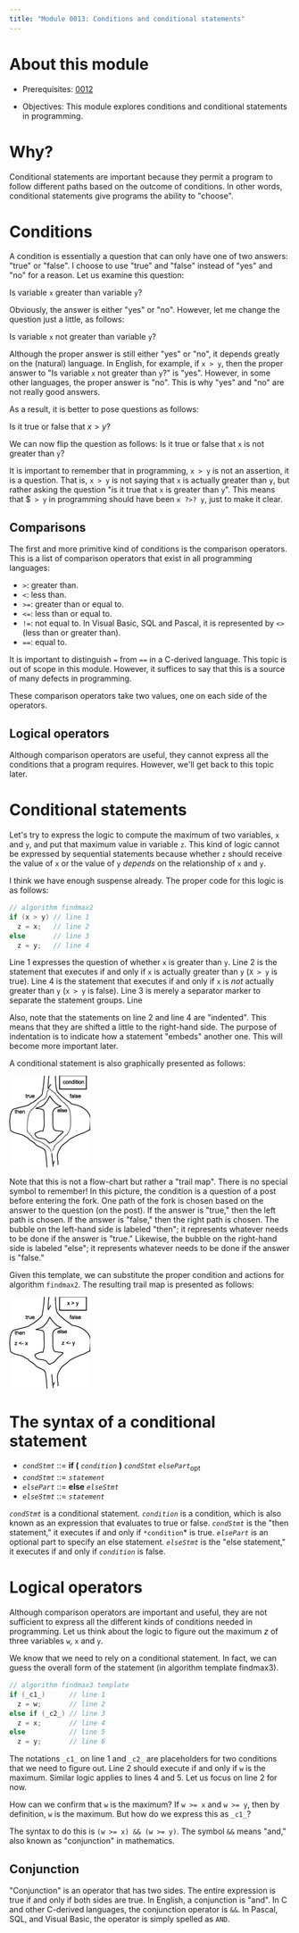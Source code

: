 ```yaml
---
title: "Module 0013: Conditions and conditional statements"
---
```


# About this module

-   Prerequisites: [0012](../0012/mdModule.html)

-   Objectives: This module explores conditions and conditional
    statements in programming.

# Why?

Conditional statements are important because they permit a program to
follow different paths based on the outcome of conditions. In other
words, conditional statements give programs the ability to "choose".

# Conditions

A condition is essentially a question that can only have one of two
answers: "true" or "false". I choose to use "true" and "false" instead
of "yes" and "no" for a reason. Let us examine this question:

Is variable `x` greater than variable `y`?

Obviously, the answer is either "yes" or "no". However, let me change
the question just a little, as follows:

Is variable `x` not greater than variable `y`?

Although the proper answer is still either "yes" or "no", it depends
greatly on the (natural) language. In English, for example, if `x > y`,
then the proper answer to "Is variable `x` not greater than `y`?" is "yes". However, in some other languages, the proper
answer is "no". This is why "yes" and "no" are not really good answers.

As a result, it is better to pose questions as follows:

Is it true or false that $x > y$?

We can now flip the question as follows: Is it true or false that `x` is
not greater than `y`?

It is important to remember that in programming, `x > y` is not an assertion, it is a question. That is, `x > y` is not saying that
`x` is actually greater than `y`, but rather asking the question "is it
true that `x` is greater than `y`". This means that $` > y` in
programming should have been `x ?>? y`, just to make it
clear.

## Comparisons

The first and more primitive kind of conditions is the comparison
operators. This is a list of comparison operators that exist in all
programming languages:

-   `>`: greater than.
-   `<`: less than.
-   `>=`: greater than or equal to. 
-   `<=`: less than or equal to.
-   `!=`: not equal to. In Visual Basic, SQL and Pascal, it is represented by `<>` (less than or greater than).
-   `==`: equal to.

It is important to distinguish `=` from `==` in a C-derived language.
This topic is out of scope in this module. However, it suffices to say
that this is a source of many defects in programming.

These comparison operators take two values, one on each side of the
operators.

## Logical operators

Although comparison operators are useful, they cannot express all the
conditions that a program requires. However, we'll get back to this
topic later.

# Conditional statements

Let's try to express the logic to compute the maximum of two variables,
`x` and `y`, and put that maximum value in variable `z`. This kind of
logic cannot be expressed by sequential statements because whether `z`
should receive the value of `x` or the value of `y` *depends* on the
relationship of `x` and `y`.

I think we have enough suspense already. The proper code for this logic
is as follows:

```c
// algorithm findmax2
if (x > y) // line 1
  z = x;   // line 2
else       // line 3
  z = y;   // line 4
```

Line 1 expresses the question of whether `x` is
greater than `y`. Line
2 is the statement that executes if and
only if `x` is actually greater than `y` (`X > y` is true). Line
4 is the statement that executes if and
only if `x` is *not* actually greater than `y` (`x > y` is false). Line
3 is merely a separator marker to separate the
statement groups. Line

Also, note that the statements on line
2 and line
4 are "indented". This means that they are
shifted a little to the right-hand side. The purpose of indentation is
to indicate how a statement "embeds" another one. This will become more
important later.

A conditional statement is also graphically presented as follows:

![If-then-else template](ifthenelse_template.png) 

Note that this is not a
flow-chart but rather a "trail map". There is no special symbol to
remember! In this picture, the condition is a question of a post before
entering the fork. One path of the fork is chosen based on the answer to
the question (on the post). If the answer is "true," then the left path
is chosen. If the answer is "false," then the right path is chosen. The
bubble on the left-hand side is labeled "then"; it represents whatever
needs to be done if the answer is "true." Likewise, the bubble on the
right-hand side is labeled "else"; it represents whatever needs to be
done if the answer is "false."

Given this template, we can substitute the proper condition and actions
for algorithm `findmax2`. The resulting trail map is presented as follows:

![The pictorial representation of algorithm findmax2](ifthenelse_max2.png)

# The syntax of a conditional statement

* *`condStmt`* ::= **if (** *`condition`* **)** *`condStmt`* *`elsePart`*<sub>opt</sub>
* *`condStmt`* ::= *`statement`*
* *`elsePart`* ::= **else** *`elseStmt`*
* *`elseStmt`* ::= *`statement`*

*`condStmt`* is a conditional statement. *`condition`* is a condition, which is also known as an expression that evaluates to true or false. *`condStmt`* is the "then statement," it executes if and only if `*condition`* is true. *`elsePart`* is an optional part to specify an else statement. *`elseStmt`* is the "else statement," it executes if and only if *`condition`* is false.

# Logical operators

Although comparison operators are important and useful, they are not
sufficient to express all the different kinds of conditions needed in
programming. Let us think about the logic to figure out the maximum $z$
of three variables `w`, `x` and `y`.

We know that we need to rely on a conditional statement. In fact, we can
guess the overall form of the statement (in algorithm template findmax3).

```c
// algorithm findmax3 template
if (_c1_)      // line 1
  z = w;       // line 2
else if (_c2_) // line 3
  z = x;       // line 4
else           // line 5
  z = y;       // line 6
```

The notations `_c1_` on line 1 and `_c2_` are placeholders for two conditions that we need to figure out.
Line 2 should execute if and only if `w` is the maximum. Similar logic
applies to lines 4 and 5. Let us focus on line 2 for now.

How can we confirm that `w` is the maximum? If `w >= x` and `w >= y`,
then by definition, `w` is the maximum. But how do we express this as
`_c1_`?

The syntax to do this is `(w >= x) && (w >= y)`. The symbol `&&` means "and," also known as "conjunction" in mathematics.

## Conjunction

"Conjunction" is an operator that has two sides. The entire
expression is true if and only if both sides are true. In English, a
conjunction is "and". In C and other C-derived languages, the
conjunction operator is `&&`. In Pascal, SQL, and Visual Basic, the
operator is simply spelled as `AND`.

<!--

The four possible combinations are as follows:

-   $({\rm true} \wedge {\rm true})$ is true
-   $({\rm false} \wedge {\rm true})$ is false
-   $({\rm true} \wedge {\rm false})$ is false
-   $({\rm false} \wedge {\rm false})$ is false

## Disjunction

Disjunction is the English word "or". This operator also requires two
sides. The entire disjunction expression is true if and only if at least
one side is true. The mathematical symbol of disjunction is $\vee$ (like
a "V"). In C and other C-drived languages, the disjunction operator is
`||`. In Pascal, SQL and Visual Basic, the operator is simply spelled as
`OR`.

The four possible combinations are as follows:

-   $({\rm true} \vee {\rm true})$ is true

-   $({\rm false} \vee {\rm true})$ is true

-   $({\rm true} \vee {\rm false})$ is true

-   $({\rm false} \vee {\rm false})$ is false

## Negation

Negation is the English word "not". This operator only has one side (on
the right hand side). A negation expression is true if and only if the
value of the right hand side is false. The mathematical symbol is $\neg$
(like a cliff). In C and other C-derived languages, the operator is `!`
(exclamation point). In Pascal, SQL and Visual Basic, the operator is
spelled out as `NOT`.

The two possible combinations are as follows:

-   $(\neg {\rm true})$ is false

-   $(\neg {\rm false})$ is true

# Back to the example

Getting back to the example to compute the maximum of three variables,
we can now utilize the conjunction operator as in listing
[\[algorithm:max3\]](#algorithm:max3){reference-type="ref"
reference="algorithm:max3"}.

``` {#algorithm:max3 .numberLines .pseudocode language="pseudocode" label="algorithm:max3" numbers="left" escapechar="\\%" caption="Find max of 3 variables"}
if %$(w \ge x) \wedge (w \ge y)$% then %\label{max3a:if}%
  %$z \leftarrow w$% %\label{max3a:w}%
else if %$(x \ge w) \wedge (x \ge y)$% then
  %$z \leftarrow x$% %\label{max3a:x}%
else
  %$z \leftarrow y$% %\label{max3a:y}%
end if %\label{max3a:endif}%
```

Now that the algorithm is finished, let us try to trace it. In our first
example, let us assume $w=2$, $x=2$ and $y=2$. Although this is a
trivial case, a trace of the algorithm illustrates a conditional
statement with multiple conditions.

  line \#                                                                         w   x   y   z   comments
  ------------------------------------------------------------------------------- --- --- --- --- ----------------------------------------------------
  pre                                                                             2   2   2   ?   we don't know the value of $z$
  [\[max3a:if\]](#max3a:if){reference-type="ref" reference="max3a:if"}            2   2   2   ?   $2 \ge 2$ is true, the conjunction is true as well
  [\[max3a:w\]](#max3a:w){reference-type="ref" reference="max3a:w"}               2   2   2   2   $z$ gets its value from $w$
  [\[max3a:endif\]](#max3a:endif){reference-type="ref" reference="max3a:endif"}   2   2   2   2   we only executes one case

This example illustrates one very important point. In a complex
conditional statement, even though multiple conditions may be true, only
the statement matching the first (in top-to-bottom order) true condition
executes.

Now, it is your turn to work out the next example. Assume $w=2$, $x=3$
and $y=3$. Create a trace table that shows exactly which lines get
executed.

## Else if?

In algorithm [\[algorithm:max3\]](#algorithm:max3){reference-type="ref"
reference="algorithm:max3"}, we use a construct that was not present in
algorithm [\[algorithm:max2\]](#algorithm:max2){reference-type="ref"
reference="algorithm:max2"}. What exactly is "else if"? It is best to
first take a look of the template of a conditional statement with an
"else if" in figure
[3](#figure:ifthenelseifelse_template){reference-type="ref"
reference="figure:ifthenelseifelse_template"}.

![The template of a if-then-else-if-else conditional
statement](ifthenelseifelse_template.png){#figure:ifthenelseifelse_template}

Note that "condition2" is evaluated if-and-only-if "condition1"
evaluates to false. If "condition1" is true, we simply executes the
"then" action, and then bypass everything else and exit the statement.
This also means that if we execute the action "else then" or "else
else", we know, for sure, that "condition1" is false.

Once we fill in the details of algorithm
[\[algorithm:max3\]](#algorithm:max3){reference-type="ref"
reference="algorithm:max3"}, the picture becomes the one in figure
[4](#figure:max3){reference-type="ref" reference="figure:max3"}.

![The pictorial representation of algorithm
[\[algorithm:max3\]](#algorithm:max3){reference-type="ref"
reference="algorithm:max3"}.](ifthenelseifelse_max3.png){#figure:max3}

# Language issues

## Markers

In pseudocode, we can use any marker keywords. However, in a real
programming language, many of these marker keywords are not present.
This is especially the case in a "concise" programming language, such as
C and its derived languages.

Let us consider the following pseudocode example:

``` {.numberLines .pseudocode language="pseudocode" numbers="left"}
if %$x \ne y$% then
  %$z \leftarrow x + y$%
else
  %$z \leftarrow x - y$%
end if
```

Don't mind the meaning of this code. Rather, focus on the translation
into C language:

    if (x != y)
      z = x + y;
    else
      z = x - y;

Note that the marker words "then" and "end if" are missing.

Now, let us consider a slightly more complex example:

``` {.numberLines .pseudocode language="pseudocode" numbers="left"}
if %$c > l$% then
  %$c \leftarrow c - l$%
  %$x \leftarrow x + 1$%
else
  %$y \leftarrow y + 1$%
end if
```

The corresponding C code is as follows:

    if (c > l)
    {
      c = c - l;
      x = x + 1;
    }
    else
      y = y + 1;

Curly braces (`{}`) are used to group the two lines for the "then" case.
This is because C can only specify one statement for the "then" case,
and another one for the "else" case. In order to perform multiple steps
in either case, the curly braces are used to group multiple steps into a
"compound statement".

As a personal preference, I always use curly braces, even if there is
only one statement. The following is the C code that I would have used:

    if (c > l)
    {
      c = c - l;
      x = x + 1;
    }
    else
    {
      y = y + 1;
    }

The advantage of this approach is that I can add lines to the "else"
case without worrying that I need to add curly braces.

-->

